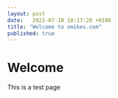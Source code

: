 ```yaml
---
layout: post
date:   2022-07-10 18:17:20 +0100
title: "Welcome to omikes.com"
published: true
---
```

# Welcome
This is a test page
